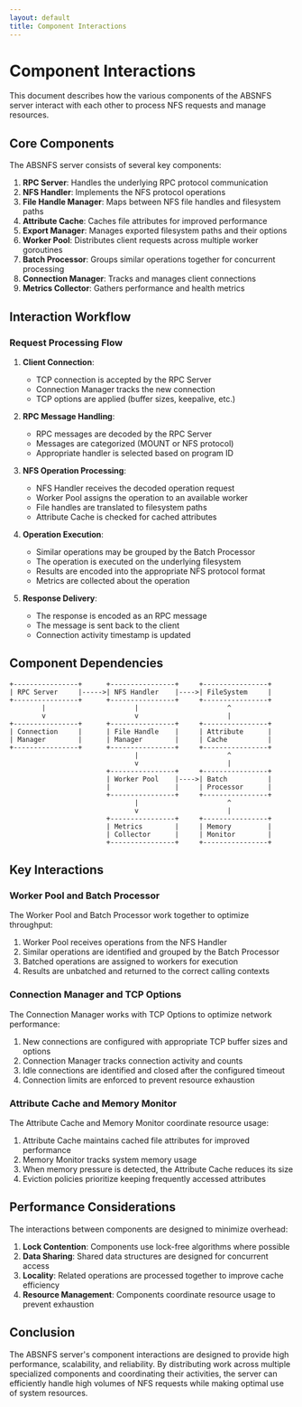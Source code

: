 ```yaml
---
layout: default
title: Component Interactions
---
```


# Component Interactions

This document describes how the various components of the ABSNFS server interact with each other to process NFS requests and manage resources.

## Core Components

The ABSNFS server consists of several key components:

1. **RPC Server**: Handles the underlying RPC protocol communication
2. **NFS Handler**: Implements the NFS protocol operations
3. **File Handle Manager**: Maps between NFS file handles and filesystem paths
4. **Attribute Cache**: Caches file attributes for improved performance
5. **Export Manager**: Manages exported filesystem paths and their options
6. **Worker Pool**: Distributes client requests across multiple worker goroutines
7. **Batch Processor**: Groups similar operations together for concurrent processing
8. **Connection Manager**: Tracks and manages client connections
9. **Metrics Collector**: Gathers performance and health metrics

## Interaction Workflow

### Request Processing Flow

1. **Client Connection**:
   - TCP connection is accepted by the RPC Server
   - Connection Manager tracks the new connection
   - TCP options are applied (buffer sizes, keepalive, etc.)

2. **RPC Message Handling**:
   - RPC messages are decoded by the RPC Server
   - Messages are categorized (MOUNT or NFS protocol)
   - Appropriate handler is selected based on program ID

3. **NFS Operation Processing**:
   - NFS Handler receives the decoded operation request
   - Worker Pool assigns the operation to an available worker
   - File handles are translated to filesystem paths
   - Attribute Cache is checked for cached attributes

4. **Operation Execution**:
   - Similar operations may be grouped by the Batch Processor
   - The operation is executed on the underlying filesystem
   - Results are encoded into the appropriate NFS protocol format
   - Metrics are collected about the operation

5. **Response Delivery**:
   - The response is encoded as an RPC message
   - The message is sent back to the client
   - Connection activity timestamp is updated

## Component Dependencies

```
+----------------+      +----------------+     +----------------+
| RPC Server     |----->| NFS Handler    |---->| FileSystem     |
+----------------+      +----------------+     +----------------+
        |                      |                      ^
        v                      v                      |
+----------------+      +----------------+     +----------------+
| Connection     |      | File Handle    |     | Attribute      |
| Manager        |      | Manager        |     | Cache          |
+----------------+      +----------------+     +----------------+
                               |                      ^
                               v                      |
                        +----------------+     +----------------+
                        | Worker Pool    |---->| Batch          |
                        |                |     | Processor      |
                        +----------------+     +----------------+
                               |                      ^
                               v                      |
                        +----------------+     +----------------+
                        | Metrics        |     | Memory         |
                        | Collector      |     | Monitor        |
                        +----------------+     +----------------+
```

## Key Interactions

### Worker Pool and Batch Processor

The Worker Pool and Batch Processor work together to optimize throughput:

1. Worker Pool receives operations from the NFS Handler
2. Similar operations are identified and grouped by the Batch Processor
3. Batched operations are assigned to workers for execution
4. Results are unbatched and returned to the correct calling contexts

### Connection Manager and TCP Options

The Connection Manager works with TCP Options to optimize network performance:

1. New connections are configured with appropriate TCP buffer sizes and options
2. Connection Manager tracks connection activity and counts
3. Idle connections are identified and closed after the configured timeout
4. Connection limits are enforced to prevent resource exhaustion

### Attribute Cache and Memory Monitor

The Attribute Cache and Memory Monitor coordinate resource usage:

1. Attribute Cache maintains cached file attributes for improved performance
2. Memory Monitor tracks system memory usage
3. When memory pressure is detected, the Attribute Cache reduces its size
4. Eviction policies prioritize keeping frequently accessed attributes

## Performance Considerations

The interactions between components are designed to minimize overhead:

1. **Lock Contention**: Components use lock-free algorithms where possible
2. **Data Sharing**: Shared data structures are designed for concurrent access
3. **Locality**: Related operations are processed together to improve cache efficiency
4. **Resource Management**: Components coordinate resource usage to prevent exhaustion

## Conclusion

The ABSNFS server's component interactions are designed to provide high performance, scalability, and reliability. By distributing work across multiple specialized components and coordinating their activities, the server can efficiently handle high volumes of NFS requests while making optimal use of system resources.
